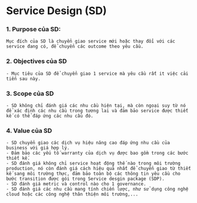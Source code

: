 # Service Design (SD)

### 1. Purpose của SD:
	Mục đích của SD là chuyển giao service mới hoặc thay đổi với các service đang có, để chuyển các outcome theo yêu cầu.

### 2. Objectives của SD
	- Mục tiêu của SD để chuyển giao 1 service mà yêu cầu rất it việc cải tiến sau này.

### 3. Scope của SD
	- SD không chỉ đánh giá các nhu cầu hiện tại, mà còn ngoại suy từ nó để xác định các nhu cầu trong tương lai và đảm bảo service được thiết kế có thể đáp ứng các nhu cầu đó.

### 4. Value của SD
	- SD chuyển giao các dịch vụ hiệu năng cao đáp ứng nhu cầu của business với giá hợp lý.
	- Đảm bảo các yếu tố warranty của dịch vụ được bao gồm trong các bước thiết kế.
	- SD đánh giá không chỉ service hoạt động thế nào trong môi trường production, nó còn đánh giá cách hiệu quả nhất để chuyển giao từ thiết kế sang môi trường thực, đảm bảo toàn bộ các thông tin yêu cầu cho bước transition được gói trong Service desgin package (SDP).
	- SD đánh giá metric và control nào cho 1 governance.
	- SD đánh giá các nhu cầu mang tính chiến lược, như sử dụng công nghệ cloud hoặc các công nghệ thân thiện môi trường,...
